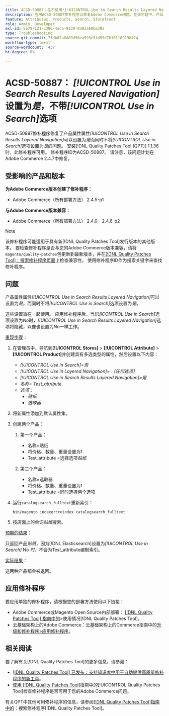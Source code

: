 ```yaml
---
title: ACSD-50887：在不使用*[!UICONTROL Use in Search Results Layered Navigation]*选项的情况下，将*[!UICONTROL Use in Search]*设置为“是”
description: 应用ACSD-50887修补程序以修复Adobe Commerce问题，在该问题中，产品属性属性*[!UICONTROL Use in Search Results Layered Navigation]*可以设置为*是*，而选项*[!UICONTROL Use in Search]*也可以设置为*是*。
feature: Attributes, Products, Search, Storefront
role: Admin, Developer
exl-id: 5e797121-c386-4aca-9139-0a02a60be38a
type: Troubleshooting
source-git-commit: 7fdb02a6d89d50ea593c5fd99d78101f89198424
workflow-type: tm+mt
source-wordcount: '437'
ht-degree: 0%

---
```


# ACSD-50887： *[!UICONTROL Use in Search Results Layered Navigation]*&#x200B;设置为&#x200B;*是*，不带&#x200B;*[!UICONTROL Use in Search]*&#x200B;选项

ACSD-50887修补程序修复了产品属性属性&#x200B;*[!UICONTROL Use in Search Results Layered Navigation]*&#x200B;可以设置为&#x200B;*是*&#x200B;而同时不将&#x200B;*[!UICONTROL Use in Search]*&#x200B;选项设置为&#x200B;*是*&#x200B;的问题。 安装[!DNL Quality Patches Tool (QPT)] 1.1.36时，此修补程序可用。 修补程序ID为ACSD-50887。 请注意，该问题计划在Adobe Commerce 2.4.7中修复。

## 受影响的产品和版本

**为Adobe Commerce版本创建了修补程序：**

* Adobe Commerce（所有部署方法） 2.4.5-p1

**与Adobe Commerce版本兼容：**

* Adobe Commerce（所有部署方法） 2.4.0 - 2.4.6-p2

>[!NOTE]
>
>该修补程序可能适用于具有新[!DNL Quality Patches Tool]发行版本的其他版本。 要检查修补程序是否与您的Adobe Commerce版本兼容，请将`magento/quality-patches`包更新到最新版本，并在[[!DNL Quality Patches Tool]：搜索修补程序页面](https://experienceleague.adobe.com/tools/commerce-quality-patches/index.html)上检查兼容性。 使用修补程序ID作为搜索关键字来查找修补程序。

## 问题

产品属性属性&#x200B;*[!UICONTROL Use in Search Results Layered Navigation]*&#x200B;可以设置为&#x200B;*是*，而同时不将&#x200B;*[!UICONTROL Use in Search]*&#x200B;选项设置为&#x200B;*是*。

这些设置旨在一起使用。 应用修补程序后，当&#x200B;*[!UICONTROL Use in Search]*&#x200B;选项设置为&#x200B;*No*&#x200B;时，*[!UICONTROL Use in Search Results Layered Navigation]*&#x200B;选项将隐藏，以像也设置为&#x200B;*No*&#x200B;一样工作。

<u>重现步骤</u>：

1. 在管理员中，导航到&#x200B;**[!UICONTROL Stores]** > **[!UICONTROL Attribute]** > **[!UICONTROL Product]**&#x200B;并创建具有多选类型的属性，然后设置以下内容：

   * *[!UICONTROL Use in Search]=否*
   * *[!UICONTROL Use in Layered Navigation]= （任何选项）*
   * *[!UICONTROL Use in Search Results Layered Navigation]=是*
   * *名称= Test_attribute*
   * *选项*：
      * *贴纸*
      * *选取器*

1. 将新属性添加到默认属性集。
1. 创建两个产品：

   1. 第一个产品：
      * 名称=贴纸
      * 将价格、数量、重量设置为1
      * Test_attribute =选择选项&#x200B;*贴纸*

   1. 第二个产品：
      * 名称=选取器
      * 将价格、数量、重量设置为1
      * Test_attribute =同时选择两个选项

1. 运行`catalogsearch_fulltext`重新索引：

   `bin/magento indexer:reindex catalogsearch_fulltext`

1. 按店面上的单词&#x200B;*贴纸*&#x200B;搜索。

<u>预期的结果</u>：

只返回产品&#x200B;*贴纸*，因为[!DNL Elasticsearch]设置为&#x200B;*[!UICONTROL Use in Search]* No *时，*&#x200B;不会为Test_attribute编制索引。

<u>实际结果</u>：

这两种产品都会被退回。

## 应用修补程序

要应用单独的修补程序，请根据您的部署方法使用以下链接：

* Adobe Commerce或Magento Open Source内部部署： [[!DNL Quality Patches Tool] 指南中的](/help/tools/quality-patches-tool/usage.md)>使用情况[!DNL Quality Patches Tool]。
* 云基础架构上的Adobe Commerce：云基础架构上的Commerce指南中的[升级和修补程序>应用修补程序](https://experienceleague.adobe.com/docs/commerce-cloud-service/user-guide/develop/upgrade/apply-patches.html)。

## 相关阅读

要了解有关[!DNL Quality Patches Tool]的更多信息，请参阅：

* [[!DNL Quality Patches Tool] 已发布：支持知识库中用于自助提供高质量修补程序的新工具](https://experienceleague.adobe.com/en/docs/commerce-operations/tools/quality-patches-tool/quality-patches-tool-to-self-serve-quality-patches)。
* [使用 [!DNL Quality Patches Tool]](/help/tools/quality-patches-tool/patches-available-in-qpt/check-patch-for-magento-issue-with-magento-quality-patches.md)指南中的[!UICONTROL Quality Patches Tool]检查修补程序是否可用于您的Adobe Commerce问题。


有关QPT中其他可用修补程序的信息，请参阅[[!DNL Quality Patches Tool]指南中的](https://experienceleague.adobe.com/tools/commerce-quality-patches/index.html)：搜索修补程序[!DNL Quality Patches Tool]。
